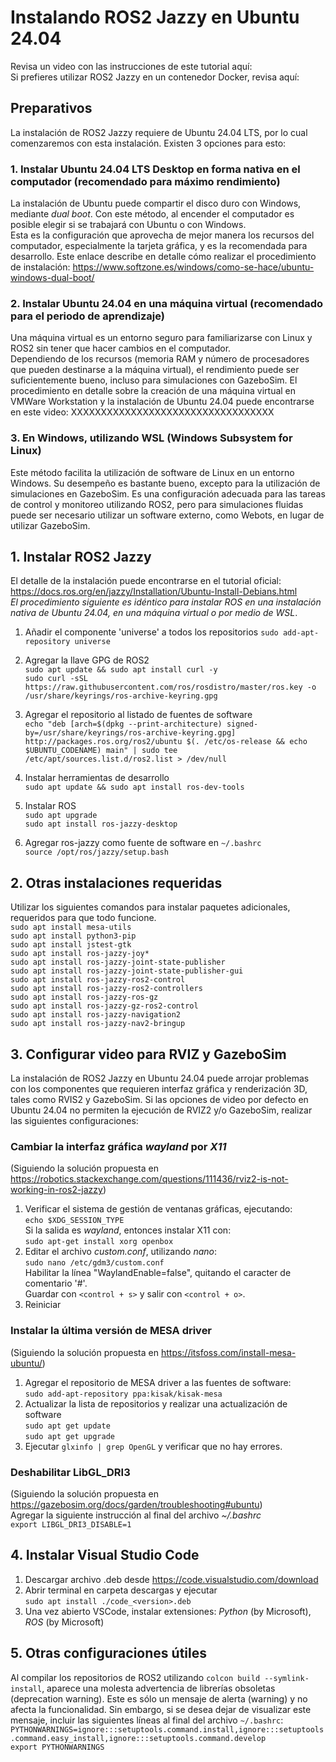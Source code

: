 # Instalando ROS2 Jazzy en Ubuntu 24.04

Revisa un video con las instrucciones de este tutorial aquí:   
Si prefieres utilizar ROS2 Jazzy en un contenedor Docker, revisa aquí:   

## Preparativos
La instalación de ROS2 Jazzy requiere de Ubuntu 24.04 LTS, por lo cual comenzaremos con esta instalación. Existen 3 opciones para esto:

### 1. Instalar Ubuntu 24.04 LTS Desktop en forma nativa en el computador (recomendado para máximo rendimiento)
La instalación de Ubuntu puede compartir el disco duro con Windows, mediante *dual boot*.   Con este método, al encender el computador es posible elegir si se trabajará con Ubuntu o con Windows.      
Esta es la configuración que aprovecha de mejor manera los recursos del computador, especialmente la tarjeta gráfica, y es la recomendada para desarrollo.
Este enlace describe en detalle cómo realizar el procedimiento de instalación: https://www.softzone.es/windows/como-se-hace/ubuntu-windows-dual-boot/

### 2. Instalar Ubuntu 24.04 en una máquina virtual (recomendado para el periodo de aprendizaje)
Una máquina virtual es un entorno seguro para familiarizarse con Linux y ROS2 sin tener que hacer cambios en el computador.   
Dependiendo de los recursos (memoria RAM y número de procesadores que pueden destinarse a la máquina virtual), el rendimiento puede ser suficientemente bueno, incluso para simulaciones con GazeboSim.
El procedimiento en detalle sobre la creación de una máquina virtual en VMWare Workstation y la instalación de Ubuntu 24.04 puede encontrarse en este video:
XXXXXXXXXXXXXXXXXXXXXXXXXXXXXXXXXX   

### 3. En Windows, utilizando WSL (Windows Subsystem for Linux)
Este método facilita la utilización de software de Linux en un entorno Windows. Su desempeño es bastante bueno, excepto para la utilización de simulaciones en GazeboSim. Es una configuración adecuada para las tareas de control y monitoreo utilizando ROS2, pero para simulaciones fluidas puede ser necesario utilizar un software externo, como Webots, en lugar de utilizar GazeboSim.   


## 1. Instalar ROS2 Jazzy
El detalle de la instalación puede encontrarse en el tutorial oficial: https://docs.ros.org/en/jazzy/Installation/Ubuntu-Install-Debians.html   
*El procedimiento siguiente es idéntico para instalar ROS en una instalación nativa de Ubuntu 24.04, en una máquina virtual o por medio de WSL*.   
1. Añadir el componente 'universe' a todos los repositorios 
`sudo add-apt-repository universe`  

2. Agregar la llave GPG de ROS2  
`sudo apt update && sudo apt install curl -y`  
`sudo curl -sSL https://raw.githubusercontent.com/ros/rosdistro/master/ros.key -o /usr/share/keyrings/ros-archive-keyring.gpg`

3. Agregar el repositorio al listado de fuentes de software  
`echo "deb [arch=$(dpkg --print-architecture) signed-by=/usr/share/keyrings/ros-archive-keyring.gpg] http://packages.ros.org/ros2/ubuntu $(. /etc/os-release && echo $UBUNTU_CODENAME) main" | sudo tee /etc/apt/sources.list.d/ros2.list > /dev/null`

4. Instalar herramientas de desarrollo  
`sudo apt update && sudo apt install ros-dev-tools`

5. Instalar ROS  
`sudo apt upgrade`  
`sudo apt install ros-jazzy-desktop`  

6. Agregar ros-jazzy como fuente de software en `~/.bashrc`  
`source /opt/ros/jazzy/setup.bash`  

## 2. Otras instalaciones requeridas
Utilizar los siguientes comandos para instalar paquetes adicionales, requeridos para que todo funcione.  
    `sudo apt install mesa-utils`  
    `sudo apt install python3-pip`  
    `sudo apt install jstest-gtk`   
    `sudo apt install ros-jazzy-joy*`  
    `sudo apt install ros-jazzy-joint-state-publisher`  
    `sudo apt install ros-jazzy-joint-state-publisher-gui`  
    `sudo apt install ros-jazzy-ros2-control`  
    `sudo apt install ros-jazzy-ros2-controllers`  
    `sudo apt install ros-jazzy-ros-gz`  
    `sudo apt install ros-jazzy-gz-ros2-control `  
    `sudo apt install ros-jazzy-navigation2`  
    `sudo apt install ros-jazzy-nav2-bringup`  

## 3. Configurar video para RVIZ y GazeboSim
La instalación de ROS2 Jazzy en Ubuntu 24.04 puede arrojar problemas con los componentes que requieren interfaz gráfica y renderización 3D, tales como RVIS2 y GazeboSim.    Si las opciones de video por defecto en Ubuntu 24.04 no permiten la ejecución de RVIZ2 y/o GazeboSim, realizar las siguientes configuraciones:  
### Cambiar la interfaz gráfica *wayland* por *X11*  
(Siguiendo la solución propuesta en https://robotics.stackexchange.com/questions/111436/rviz2-is-not-working-in-ros2-jazzy)  
1. Verificar el sistema de gestión de ventanas gráficas, ejecutando:   
    `echo $XDG_SESSION_TYPE`   
   Si la salida es *wayland*, entonces instalar X11 con:   
     `sudo apt-get install xorg openbox`
3. Editar el archivo *custom.conf*, utilizando *nano*:   
     `sudo nano /etc/gdm3/custom.conf`   
   Habilitar la línea "WaylandEnable=false", quitando el caracter de comentario '#'.   
   Guardar con `<control + s>` y salir con `<control + o>`.
4. Reiniciar

### Instalar la última versión de MESA driver
(Siguiendo la solución propuesta en https://itsfoss.com/install-mesa-ubuntu/)
1. Agregar el repositorio de MESA driver a las fuentes de software:   
   `sudo add-apt-repository ppa:kisak/kisak-mesa`
2. Actualizar la lista de repositorios y realizar una actualización de software   
   `sudo apt get update`  
   `sudo apt get upgrade`  
3. Ejecutar `glxinfo | grep OpenGL` y verificar que no hay errores.

### Deshabilitar LibGL_DRI3
(Siguiendo la solución propuesta en https://gazebosim.org/docs/garden/troubleshooting#ubuntu)  
Agregar la siguiente instrucción al final del archivo *~/.bashrc*    
        `export LIBGL_DRI3_DISABLE=1`

## 4. Instalar Visual Studio Code
1. Descargar archivo .deb desde https://code.visualstudio.com/download  
2. Abrir terminal en carpeta descargas y ejecutar   
       `sudo apt install ./code_<version>.deb`
4. Una vez abierto VSCode, instalar extensiones: *Python* (by Microsoft), *ROS* (by Microsoft)

## 5. Otras configuraciones útiles
Al compilar los repositorios de ROS2 utilizando `colcon build --symlink-install`, aparece una molesta advertencia de librerías obsoletas (deprecation warning). Este es sólo un mensaje de alerta (warning) y no afecta la funcionalidad. Sin embargo, si se desea dejar de visualizar este mensaje, incluir las siguientes líneas al final del archivo `~/.bashrc`:  
    `PYTHONWARNINGS=ignore:::setuptools.command.install,ignore:::setuptools.command.easy_install,ignore:::setuptools.command.develop`   
    `export PYTHONWARNINGS`

